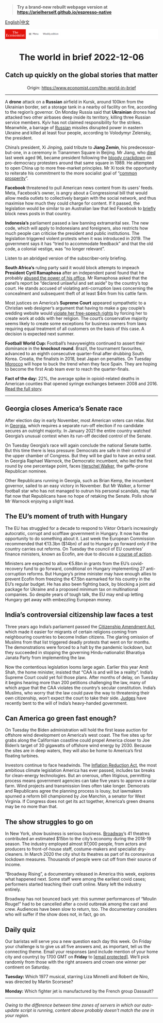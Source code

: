 > **Try a brand-new rebuilt webpage version at https://arielherself.github.io/espresso-native**

[English](https://github.com/arielherself/espresso/blob/main/README.md)|[中文](https://github-com.translate.goog/arielherself/espresso/blob/main/README.md?_x_tr_sl=en&_x_tr_tl=zh-CN&_x_tr_hl=zh-CN&_x_tr_pto=wapp)



![The Economist](menubar.png)

# <p align="center">The world in brief 2022-12-06</p>

## <p align="center">Catch up quickly on the global stories that matter</p>

<p align="center">Origin: <a href="https://www.economist.com/the-world-in-brief">https://www.economist.com/the-world-in-brief</a><hr>

A <strong>drone</strong> attack on a <strong>Russian</strong> airfield in Kursk, around 100km from the Ukrainian border, set a storage tank in a nearby oil facility on fire, according to the region’s governor. On Monday Russia said that <strong>Ukrainian</strong> drones had attacked two other airbases deep inside its territory, killing three Russian service members. Kyiv has not claimed responsibility for the strikes. Meanwhile, a barrage of [Russian](https://www.economist.com/europe/2022/11/30/what-is-the-war-in-ukraine-teaching-western-armies) missiles disrupted power in eastern Ukraine and killed at least four people, according to Volodymyr Zelensky, the president.

China’s president, Xi Jinping, paid tribute to <strong>Jiang Zemin</strong>, his predecessor-but-one, in a ceremony in Tiananmen Square in Beijing. Mr Jiang, who [died](https://www.economist.com/obituary/2022/11/30/jiang-zemin-oversaw-a-wave-of-economic-change-but-not-much-political-reform) last week aged 96, became president following the [bloody crackdown](https://www.economist.com/the-economist-explains/2021/06/04/what-happened-around-tiananmen-square-on-june-4th-1989) on pro-democracy protesters around that same square in 1989. He attempted to open China up to more free-market principles. Mr Xi took the opportunity to reiterate his commitment to the more socialist goal of “[common prosperity](https://www.economist.com/finance-and-economics/xi-jinpings-talk-of-common-prosperity-spooks-the-prosperous/21803895)”.

<strong>Facebook </strong>threatened to pull American news content from its users’ feeds. Meta, Facebook’s owner, is angry about a Congressional bill that would allow media outlets to collectively bargain with the social network, and thus maximise how much they could charge for content. If it passed, the legislation would be similar to an Australian law that led Facebook to [briefly](https://www.economist.com/business/2021/02/24/facebook-and-australia-both-claim-victory-as-they-end-their-spat) block news posts in that country.

<strong>Indonesia’s</strong> parliament passed a law banning extramarital sex. The new code, which will apply to Indonesians and foreigners, also restricts how much people can criticise the president and public institutions. The legislation triggered violent protests when it was introduced in 2019. The government says it has “tried to accommodate feedback” and that the old code, a colonial vestige, was “no longer relevant”.

Listen to an abridged version of the subscriber-only briefing.

<strong>South Africa’s</strong> ruling party said it would block attempts to impeach <strong>President Cyril Ramaphosa</strong> after an independent panel found that he probably [abused the power of his office](https://www.economist.com/middle-east-and-africa/2022/12/01/a-sofa-stuffed-with-cash-imperils-south-africas-president). Mr Ramaphosa asked that the panel’s report be “declared unlawful and set aside” by the country’s top court. He stands accused of violating anti-corruption laws concerning the concealment and subsequent theft of at least $4m from his cattle farm.

Most justices on America’s <strong>Supreme Court</strong> appeared sympathetic to a Christian web designer’s argument that having to make a gay couple’s wedding website would [violate her free-speech rights](https://www.economist.com/united-states/2022/12/05/a-new-supreme-court-case-may-dampen-protections-for-lgbt-people) by forcing her to create work at odds with her religion. The court’s conservative majority seems likely to create some exceptions for business owners from laws requiring equal treatment of all customers on the basis of this case. A decision is expected next summer.

<strong>Football World Cup: </strong>Football’s heavyweights continued to assert their dominance in the <strong>knockout round</strong>. Brazil, the tournament favourites, advanced to an eighth consecutive quarter-final after drubbing South Korea. Croatia, the finalists in 2018, beat Japan on penalties. On Tuesday [Morocco](https://www.economist.com/graphic-detail/2022/12/01/the-world-cups-group-stage-bodes-well-for-morocco-and-england) will hope to buck the trend when they face Spain. They are hoping to become the first Arab team ever to reach the quarter-finals.

<strong>Fact of the day:</strong> 22%, the average spike in opioid-related deaths in American counties that opened syringe exchanges between 2008 and 2016. [Read the full story](https://www.economist.com/united-states/2022/12/01/americas-syringe-exchanges-might-be-killing-drug-users).

----------

## Georgia closes America’s Senate race

After election day in early November, most American voters can relax. Not in [Georgia](https://www.economist.com/united-states/2022/10/13/georgias-races-suggest-good-candidates-can-beat-partisan-reflexes), which requires a separate run-off election if no candidate secures an outright majority. In January 2021 the entire country watched Georgia’s unusual contest when its run-off decided control of the Senate.

On Tuesday Georgia’s race will again conclude the national Senate battle. But this time there is less pressure: Democrats are safe in their control of the upper chamber of Congress. But they will be glad to have an extra seat. In Georgia Raphael Warnock, the Democratic incumbent, who led the first round by one percentage point, faces [Herschel Walker](https://www.economist.com/the-economist-explains/2022/10/14/who-is-herschel-walker), the gaffe-prone Republican nominee. 

Other Republicans running in Georgia, such as Brian Kemp, the incumbent governor, sailed to an easy victory in November. But Mr Walker, a former football star who has not managed to outrun his personal scandals, may fall flat now that Republicans have no hope of retaking the Senate. Polls show Mr Warnock enjoying a slight lead.

## The EU’s moment of truth with Hungary

The EU has struggled for a decade to respond to Viktor Orban’s increasingly autocratic, corrupt and scofflaw government in Hungary. It now has the opportunity to do something about it. Last week the European Commission recommended that €13.3bn ($14bn) of aid to Hungary go forward only if the country carries out reforms. On Tuesday the council of EU countries’ finance ministers, known as Ecofin, are due to discuss a [course of action](https://www.economist.com/europe/2022/11/24/the-eu-is-withholding-aid-to-press-hungary-to-reform).

Ministers are expected to allow €5.8bn in grants from the EU’s covid-recovery fund to go forward, conditional on Hungary implementing 27 anti-corruption reforms. But Hungary’s prime minister may have enough allies to prevent Ecofin from freezing the €7.5bn earmarked for his country in the EU’s regular budget. He has also been fighting back, by blocking a joint aid package for Ukraine and a proposed minimum tax on multinational companies. So despite years of tough talk, the EU may end up letting Hungary get away with embezzling European money.

## India’s controversial citizenship law faces a test

Three years ago India’s parliament passed the [Citizenship Amendment Act](https://www.economist.com/briefing/2020/01/23/narendra-modis-sectarianism-is-eroding-indias-secular-democracy), which made it easier for migrants of certain religions coming from neighbouring countries to become Indian citizens. The glaring omission of Muslims from that list triggered deadly protests that went on for months. The demonstrations were forced to a halt by the pandemic lockdown, but they succeeded in stopping the governing Hindu-nationalist Bharatiya Janata Party from implementing the law.

Now the contentious legislation looms large again. Earlier this year Amit Shah, the home minister, insisted that “CAA is and will be a reality”. India’s Supreme Court could yet foil those plans. After months of delay, on Tuesday it begins hearing more than 200 petitions challenging the law, many of which argue that the CAA violates the country’s secular constitution. India’s Muslims, who worry that the law could pave the way to threatening their own citizenship, won’t expect the court to take their side. [Judges](https://www.economist.com/asia/2022/11/17/indias-new-chief-justice-faces-a-trial-of-strength) have recently bent to the will of India’s heavy-handed government.

## Can America go green fast enough?

On Tuesday the Biden administration will hold the first lease auction for offshore wind development on America’s west coast. The five sites up for grabs along the Californian coastline could propel America closer to Joe Biden’s target of 30 gigawatts of offshore wind energy by 2030. Because the sites are in deep waters, they will also be home to America’s first floating turbines.

Investors continue to face headwinds. The [Inflation Reduction Act](https://www.economist.com/podcasts/2022/08/12/how-big-a-deal-is-the-inflation-reduction-act), the most ambitious climate legislation America has ever passed, includes tax breaks for clean-energy technologies. But an onerous, often litigious, permitting process means government agencies can take five years to approve a solar farm. Wind projects and transmission lines often take longer. Democrats and Republicans agree the planning process is lousy, but lawmakers spurned a reform bill championed by Joe Manchin, a senator for West Virginia. If Congress does not get its act together, America’s green dreams may be no more than that.

## The show struggles to go on

In New York, show business is serious business. [Broadway](https://www.economist.com/graphic-detail/2016/06/16/breaking-down-broadway)’s 41 theatres contributed an estimated $15bn to the city’s economy during the 2018-19 season. The industry employed almost 97,000 people, from actors and producers to front-of-house staff, costume-makers and specialist dry-cleaners. In March 2020 the city shut its theatres as part of its coronavirus lockdown measures. Thousands of people were cut off from their source of income.

“Broadway Rising”, a documentary released in America this week, explores what happened next. Some staff were among the earliest covid cases; performers started teaching their craft online. Many left the industry entirely. 

Broadway has not bounced back yet: this summer performances of “Moulin Rouge!” had to be cancelled after a covid outbreak among the cast and crew. Audiences have been slow to return, too. The documentary considers who will suffer if the show does not, in fact, go on.

## Daily quiz

Our baristas will serve you a new question each day this week. On Friday your challenge is to give us all five answers and, as important, tell us the connecting theme. Email your responses (and include mention of your home city and country) by 1700 GMT on <strong>Friday</strong> to [<span class="__cf_email__" data-cfemail="8bdafee2f1cef8fbf9eef8f8e4cbeee8e4e5e4e6e2f8ffa5e8e4e6">[email&#160;protected]</span>](https://mail.google.com/mail/?view=cm&amp;fs=1&amp;tf=1&amp;to=QuizEspresso@economist.com). We’ll pick randomly from those with the right answers and crown one winner per continent on Saturday.

<strong>Tuesday: </strong>Which 1977 musical, starring Liza Minnelli and Robert de Niro, was directed by Martin Scorsese?

<strong>Monday:</strong> Which fighter jet is manufactured by the French group Dassault?

----------

*Owing to the difference between time zones of servers in which our auto-update script is running, content above probably doesn't match the one in your region.*
